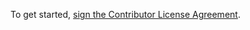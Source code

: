 To get started, <a href="https://www.clahub.com/agreements/saurabharch/Story">sign the Contributor License Agreement</a>.